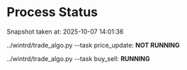 # Process Status

Snapshot taken at: 2025-10-07 14:01:36

../wintrd/trade_algo.py --task price_update: **NOT RUNNING**

../wintrd/trade_algo.py --task buy_sell: **RUNNING**

